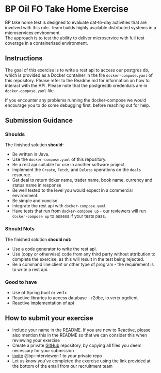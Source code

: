 # BP Oil FO Take Home Exercise

BP take home test is designed to evaluate dat-to-day activities that are involved with this role.
Team builds highly available distributed systems in a microservices environment.  
The approach is to test the ability to deliver microservice with full test coverage in a containerized environment. 

## Instructions
The goal of this exercise is to write a rest api  to access our postgres db, which is provided as a Docker
container in the file `docker-compose.yaml` of this repository. Please refer to the
Readme.md for information on how to interact with the API. Please note that the postgresdb credentials are in `docker-compose.yaml` file.


If you encounter any problems running the docker-compose we would encourage you to do some debugging first,
before reaching out for help.



## Submission Guidance

### Shoulds

The finished solution **should:**
- Be written in Java.
- Use the `docker-compose.yaml` of this repository.
- Be a rest api suitable for use in another software project.
- Implement the `Create`, `Fetch`, and `Delete` operations on the `deals` resource.
- Get deal to return ticker name, trader name, book name, currency and status name in response
- Be well tested to the level you would expect in a commercial environment. 
- Be simple and concise.
- Integrate the rest api with `docker-compose.yaml `
- Have tests that run from `docker-compose up` - our reviewers will run `docker-compose up` to assess if your tests pass.

### Should Nots

The finished solution **should not:**
- Use a code generator to write the rest api.
- Use (copy or otherwise) code from any third party without attribution to complete the exercise, as this will result in the test being rejected.
- Be a command line client or other type of program - the requirement is to write a rest api.

### Good to have

- Use of Spring boot or vertx
- Reactive libraries to access database - r2dbc, io.vertx.pgclient
- Reactive implementation of api

## How to submit your exercise

- Include your name in the README. If you are new to Reactive, please also mention this in the README so that we can consider this when reviewing your exercise
- Create a private [GitHub](https://help.github.com/en/articles/create-a-repo) repository, by copying all files you deem necessary for your submission
- [Invite](https://help.github.com/en/articles/inviting-collaborators-to-a-personal-repository) @bp-interviewer-1 to your private repo
- Let us know you've completed the exercise using the link provided at the bottom of the email from our recruitment team


